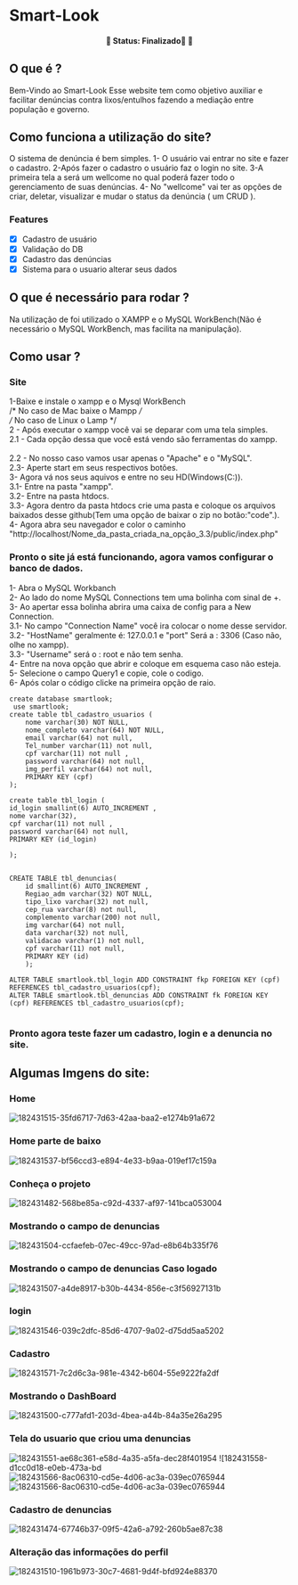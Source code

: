 # Smart-Look
<h4 align="center"> 
	🚧  Status: Finalizado🚀  🚧
</h4>

## O que é ?
Bem-Vindo ao Smart-Look 
Esse website tem como objetivo auxiliar e facilitar denúncias contra lixos/entulhos fazendo a mediação entre população e governo.

## Como funciona a utilização do site?
O sistema de denúncia é bem simples.
 1- O usuário vai entrar no site e fazer o cadastro.
 2-Após fazer o cadastro o usuário faz o login no site.
 3-A primeira tela a será um wellcome no qual poderá fazer todo o gerenciamento de suas denúncias.
 4- No "wellcome" vai ter as opções de criar, deletar, visualizar e mudar o status da denúncia ( um CRUD  ).
 
 ### Features
- [x] Cadastro de usuário
- [x] Validação do DB
- [x] Cadastro das denúncias 
- [x] Sistema para o usuario alterar seus dados

## O que é necessário para rodar ?
Na utilização de foi utilizado o XAMPP e o MySQL WorkBench(Não é necessário o MySQL WorkBench, mas facilita na manipulação).

## Como usar ?
### Site 
1-Baixe e instale o xampp e o Mysql WorkBench <br>
/* No caso de Mac baixe o Mampp */<br>
/* No caso de Linux o Lamp */<br>
2 - Após executar o xampp você vai se deparar com uma tela simples.<br>
2.1 - Cada opção dessa que você está vendo são ferramentas do xampp.<br>	
2.2 -  No nosso caso vamos usar apenas o "Apache" e o "MySQL".<br>
2.3- Aperte start em seus respectivos botões.<br>
3- Agora vá nos seus aquivos e entre no seu HD(Windows(C:)).<br>
3.1- Entre na pasta "xampp".<br>
3.2- Entre na pasta htdocs.<br>
3.3- Agora dentro da pasta htdocs crie uma pasta e coloque os arquivos baixados desse github(Tem uma opção de baixar o zip no botão:"code".).<br>
4- Agora abra seu navegador e color o caminho "http://localhost/Nome_da_pasta_criada_na_opção_3.3/public/index.php" <br>

### Pronto o site já está funcionando, agora vamos configurar o banco de dados.<br>
1- Abra o MySQL Workbanch <br>
2- Ao lado do nome MySQL Connections tem uma bolinha com sinal de +.<br>
3- Ao apertar essa bolinha abrira uma caixa de config para a New Connection.<br>
3.1- No campo "Connection Name" você ira colocar o nome desse servidor.<br>
3.2- "HostName" geralmente é: 127.0.0.1 e "port" Será a : 3306 (Caso não, olhe no xampp).<br>
3.3- "Username" será o : root e não tem senha.<br>
4- Entre na nova opção que abrir e coloque em esquema caso não esteja.<br>
5- Selecione o campo Query1 e copie, cole o codigo.<br>
6- Após colar o código clicke na primeira opção de raio.<br>


```
create database smartlook;
 use smartlook;
create table tbl_cadastro_usuarios (
    nome varchar(30) NOT NULL,
    nome_completo varchar(64) NOT NULL,
    email varchar(64) not null,
    Tel_number varchar(11) not null,
    cpf varchar(11) not null ,
    password varchar(64) not null,
    img_perfil varchar(64) not null,
    PRIMARY KEY (cpf)
);

create table tbl_login (
id_login smallint(6) AUTO_INCREMENT ,
nome varchar(32),
cpf varchar(11) not null ,
password varchar(64) not null,
PRIMARY KEY (id_login)

);


CREATE TABLE tbl_denuncias(
	id smallint(6) AUTO_INCREMENT ,
	Regiao_adm varchar(32) NOT NULL,
	tipo_lixo varchar(32) not null,
	cep_rua varchar(8) not null,
	complemento varchar(200) not null,
	img varchar(64) not null,
	data varchar(32) not null,
	validacao varchar(1) not null,
	cpf varchar(11) not null,
	PRIMARY KEY (id)
    );
    
ALTER TABLE smartlook.tbl_login ADD CONSTRAINT fkp FOREIGN KEY (cpf) REFERENCES tbl_cadastro_usuarios(cpf);
ALTER TABLE smartlook.tbl_denuncias ADD CONSTRAINT fk FOREIGN KEY (cpf) REFERENCES tbl_cadastro_usuarios(cpf);


```
	
### Pronto agora teste fazer um cadastro, login e a denuncia no site.

## Algumas Imgens do site:

### Home
![182431515-35fd6717-7d63-42aa-baa2-e1274b91a672](https://user-images.githubusercontent.com/80328167/182434544-593a7d5d-658c-4fd6-b62e-b40cf50bda48.png)


### Home parte de baixo
![182431537-bf56ccd3-e894-4e33-b9aa-019ef17c159a](https://user-images.githubusercontent.com/80328167/182434573-bbeb49df-9ed4-466e-8ab3-cf3fb7189d61.png)

### Conheça o projeto

![182431482-568be85a-c92d-4337-af97-141bca053004](https://user-images.githubusercontent.com/80328167/182435436-7c1fb969-7612-4aba-9053-c9f3102a6c89.png)

### Mostrando o campo de denuncias
![182431504-ccfaefeb-07ec-49cc-97ad-e8b64b335f76](https://user-images.githubusercontent.com/80328167/182440539-a92bbcf4-13f3-40a8-a328-702f6929a601.png)
### Mostrando o campo de denuncias Caso logado
![182431507-a4de8917-b30b-4434-856e-c3f56927131b](https://user-images.githubusercontent.com/80328167/182440605-16a40b45-b298-4143-b9e6-a02d8f04d80d.png)


### login
![182431546-039c2dfc-85d6-4707-9a02-d75dd5aa5202](https://user-images.githubusercontent.com/80328167/182434707-6fe403db-71f6-485c-b883-44247b9d7ee0.png)

### Cadastro
![182431571-7c2d6c3a-981e-4342-b604-55e9222fa2df](https://user-images.githubusercontent.com/80328167/182434799-7d7046b0-3fae-4cee-90bf-71643aef9684.png)

### Mostrando o DashBoard
![182431500-c777afd1-203d-4bea-a44b-84a35e26a295](https://user-images.githubusercontent.com/80328167/182434989-7753ee2d-5329-4a91-b373-aece47d7e580.png)

### Tela do usuario que criou uma denuncias
![182431551-ae68c361-e58d-4a35-a5fa-dec28f401954](https://user-images.githubusercontent.com/80328167/182441001-d2a80e73-8754-479b-adec-7ad4fbe0ead6.png)
![182431558-d1cc0d18-e0eb-473a-bd![182431566-8ac06310-cd5e-4d06-ac3a-039ec0765944](https://user-images.githubusercontent.com/80328167/182441040-7205a115-5056-4991-a59d-8eac792e9d0d.png)
![182431566-8ac06310-cd5e-4d06-ac3a-039ec0765944](https://user-images.githubusercontent.com/80328167/182441180-22be82c4-2e1a-4aa7-981f-27cd09880193.png)



### Cadastro de denuncias

![182431474-67746b37-09f5-42a6-a792-260b5ae87c38](https://user-images.githubusercontent.com/80328167/182435123-a90d2335-60fd-46f6-a751-a76aca166676.png)

### Alteração das informações do perfil

 ![182431510-1961b973-30c7-4681-9d4f-bfd924e88370](https://user-images.githubusercontent.com/80328167/182440809-1d248c37-f9c5-45a4-8769-6b363bbec1f5.png)


